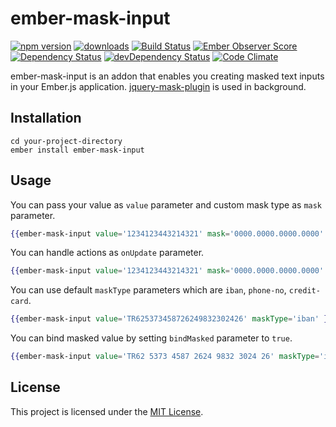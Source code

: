 ember-mask-input
==============================================================================

[![npm version](https://badge.fury.io/js/ember-mask-input.svg)](https://badge.fury.io/js/ember-mask-input.svg)
[![downloads](https://img.shields.io/npm/dm/ember-mask-input.svg?style=flat-square)](https://img.shields.io/npm/dm/ember-mask-input.svg?style=flat-square)
[![Build Status](https://travis-ci.org/ahmetemrekilinc/ember-mask-input.svg?branch=master)](https://travis-ci.org/ahmetemrekilinc/ember-mask-input.svg?branch=master)
[![Ember Observer Score](https://emberobserver.com/badges/ember-mask-input.svg)](https://emberobserver.com/badges/ember-mask-input.svg)
[![Dependency Status](https://david-dm.org/ahmetemrekilinc/ember-mask-input.svg)](https://david-dm.org/ahmetemrekilinc/ember-mask-input.svg)
[![devDependency Status](https://david-dm.org/ahmetemrekilinc/ember-mask-input/dev-status.svg)](https://david-dm.org/ahmetemrekilinc/ember-mask-input/dev-status.svg)
[![Code Climate](https://codeclimate.com/github/ahmetemrekilinc/ember-mask-input/badges/gpa.svg)](https://codeclimate.com/github/ahmetemrekilinc/ember-mask-input/badges/gpa.svg)

ember-mask-input is an addon that enables you creating masked text inputs in your Ember.js application.
[jquery-mask-plugin](https://github.com/igorescobar/jQuery-Mask-Plugin) is used in background.

Installation
------------------------------------------------------------------------------

```
cd your-project-directory
ember install ember-mask-input
```

Usage
------------------------------------------------------------------------------

You can pass your value as `value` parameter and custom mask type as `mask` parameter.
```hbs
{{ember-mask-input value='1234123443214321' mask='0000.0000.0000.0000' }}
```

You can handle actions as `onUpdate` parameter.
```hbs
{{ember-mask-input value='1234123443214321' mask='0000.0000.0000.0000' onUpdate=(action 'myMaskAction') }}
```

You can use default `maskType` parameters which are `iban`, `phone-no`, `credit-card`.
```hbs
{{ember-mask-input value='TR625373458726249832302426' maskType='iban' }}
```

You can bind masked value by setting `bindMasked` parameter to `true`.
```hbs
{{ember-mask-input value='TR62 5373 4587 2624 9832 3024 26' maskType='iban' bindMasked=true }}
```

License
------------------------------------------------------------------------------

This project is licensed under the [MIT License](LICENSE.md).

